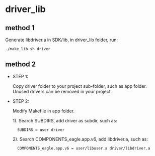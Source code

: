 # driver_lib
## method 1
Generate libdriver.a in SDK/lib, in driver_lib folder, run:
 
    ./make_lib.sh driver

## method 2
* STEP 1: 
    
    Copy driver folder to your project sub-folder, such as app folder. Unused drivers can be removed in your project.

* STEP 2: 

    Modify Makefile in app folder.

    1). Search SUBDIRS, add driver as subdir, such as:

        SUBDIRS = user driver

    2). Search COMPONENTS_eagle.app.v6, add libdriver.a, such as:

        COMPONENTS_eagle.app.v6 = user/libuser.a driver/libdriver.a
